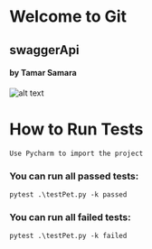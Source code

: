 # Welcome to Git 
## swaggerApi
#### by Tamar Samara 

![alt text](https://media.timeout.com/images/105748631/750/422/image.jpg)

# How to Run Tests 


 ```Use Pycharm to import the project```


### You can run all passed tests:

```pytest .\testPet.py -k passed```

### You can run all failed tests:

```pytest .\testPet.py -k failed```
